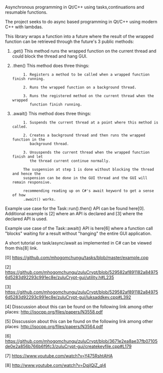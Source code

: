 

Asynchronous programming in Qt/C++ using tasks,continuations and resumable functions.

The project seeks to do async based programming in Qt/C++ using modern C++ with lambdas.

This library wraps a function into a future where the result of the wrapped function
can be retrieved through the future's 3 public methods:

1. .get()  This method runs the wrapped function on the current thread
           and could block the thread and hang GUI.

2. .then() This method does three things:

            1. Registers a method to be called when a wrapped function finish running.

            2. Runs the wrapped function on a background thread.

            3. Runs the registered method on the current thread when the wrapped
               function finish running.

3. .await() This method does three things:

            1. Suspends the current thread at a point where this method is called.

            2. Creates a background thread and then runs the wrapped function in the
               background thread.

            3. Unsuspends the current thread when the wrapped function finish and let
               the thread current continue normally.

            The suspension at step 1 is done without blocking the thread and hence the
            suspension can be done in the GUI thread and the GUI will remain responsive.

            recommending reading up on C#'s await keyword to get a sense of how
            .await() works.


Example use case for the Task::run().then() API can be found here[0]. Additional example is [2] where an API is
declared and [3] where the declared API is used.

Example use case of the Task::await() API is here[6] where a function call "blocks" waiting for a result without "hanging" the entire GUI application.

A short tutorial on task/async/await as implemented in C# can be viewed from this[8] link.

[0] https://github.com/mhogomchungu/tasks/blob/master/example.cpp

[2] https://github.com/mhogomchungu/zuluCrypt/blob/529582af891182a849756d5283d92293c991ec8e/zuluCrypt-gui/utility.h#L235

[3] https://github.com/mhogomchungu/zuluCrypt/blob/529582af891182a849756d5283d92293c991ec8e/zuluCrypt-gui/luksaddkey.cpp#L392

[4] Disscussion about this can be found on the following link among other places: http://isocpp.org/files/papers/N3558.pdf

[5] Disscussion about this can be found on the following link among other places: http://isocpp.org/files/papers/N3564.pdf

[6] https://github.com/mhogomchungu/zuluCrypt/blob/3671e2ea8ae37fb07105de0e2a856b766b6f9fc3/zuluCrypt-gui/createkeyfile.cpp#L179

[7] https://www.youtube.com/watch?v=Y475RshtAHA

[8] http://www.youtube.com/watch?v=DqjIQiZ_ql4
